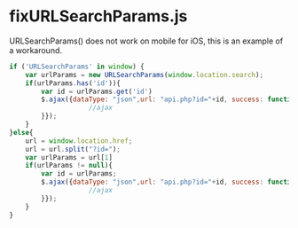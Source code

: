 # fixURLSearchParams.js
URLSearchParams() does not work on mobile for iOS, this is an example of a workaround.
```js
if ('URLSearchParams' in window) {
  	var urlParams = new URLSearchParams(window.location.search);
	if(urlParams.has('id')){
		var id = urlParams.get('id')
		$.ajax({dataType: "json",url: "api.php?id="+id, success: function(result){
		            //ajax
		}});
	}
}else{
	url = window.location.href;
	url = url.split("?id=");
	var urlParams = url[1]
	if(urlParams != null){
		var id = urlParams;
		$.ajax({dataType: "json",url: "api.php?id="+id, success: function(result){
		            //ajax
		}});
	}
}
```

